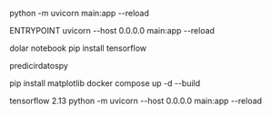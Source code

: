 python -m uvicorn main:app --reload


ENTRYPOINT uvicorn --host 0.0.0.0 main:app --reload


dolar notebook
pip install tensorflow


predicirdatospy

pip install matplotlib
docker compose up -d --build

tensorflow 2.13
python -m uvicorn --host 0.0.0.0 main:app --reload